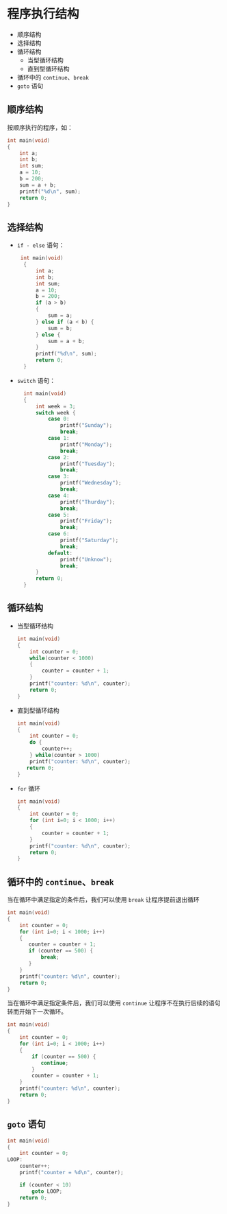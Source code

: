 # 程序执行结构 

* 顺序结构
* 选择结构
* 循环结构
  * 当型循环结构
  * 直到型循环结构
* 循环中的 `continue`、`break`
* `goto` 语句

## 顺序结构

按顺序执行的程序，如：
```c
int main(void)
{
    int a;
    int b;
    int sum;
    a = 10;
    b = 200;
    sum = a + b;
    printf("%d\n", sum);
    return 0;
}
```

## 选择结构

* `if - else` 语句：

  ```c
   int main(void)
    {
        int a;
        int b;
        int sum;
        a = 10;
        b = 200;
        if (a > b)
        {
            sum = a;
        } else if (a < b) {
            sum = b;
        } else {
            sum = a + b;
        }
        printf("%d\n", sum);
        return 0;
    }  
  ```

* `switch` 语句：
  
  ```c
    int main(void)
    {
        int week = 3;
        switch week {
            case 0: 
                printf("Sunday");
                break;
            case 1: 
                printf("Monday");
                break;
            case 2:
                printf("Tuesday");
                break;
            case 3:
                printf("Wednesday");
                break;
            case 4:
                printf("Thurday");
                break;
            case 5:
                printf("Friday");
                break;
            case 6: 
                printf("Saturday");
                break;
            default: 
                printf("Unknow");
                break;
        }
        return 0;
    }
  ```


## 循环结构

* 当型循环结构
    
  ```c
  int main(void)
  {
      int counter = 0;
      while(counter < 1000)
      {
          counter = counter + 1;
      }
      printf("counter: %d\n", counter);
      return 0;
  }
  ```

* 直到型循环结构

  ```c
  int main(void)
  {
      int counter = 0;
      do {
          counter++;
      } while(counter > 1000)
      printf("counter: %d\n", counter);
     return 0;
  }
  ```

* `for` 循环

  ```c
  int main(void)
  {
      int counter = 0;
      for (int i=0; i < 1000; i++)
      {
          counter = counter + 1;
      }
      printf("counter: %d\n", counter);
      return 0;
  }
  ```

## 循环中的 `continue`、`break`
当在循环中满足指定的条件后，我们可以使用 `break` 让程序提前退出循环
```c
int main(void)
{
    int counter = 0;
    for (int i=0; i < 1000; i++)
    {
       counter = counter + 1;
       if (counter == 500) {
           break;
       }
    }
    printf("counter: %d\n", counter);
    return 0;
}

```        

当在循环中满足指定条件后，我们可以使用 `continue` 让程序不在执行后续的语句转而开始下一次循环。
```c
int main(void)
{
    int counter = 0;
    for (int i=0; i < 1000; i++)
    {
        if (counter == 500) {
           continue;
        }
        counter = counter + 1;
    }
    printf("counter: %d\n", counter);
    return 0;
}
```

## `goto` 语句

```c
int main(void)
{
    int counter = 0;
LOOP:
    counter++;
    printf("counter = %d\n", counter);

    if (counter < 10)
        goto LOOP;
    return 0;
}
```